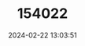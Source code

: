 ---
title: "154022"
category: "Procambarus acutus"
draft: false
date: 2024-02-22 13:03:51
languages:
  English: ["White River Crayfish"]
---